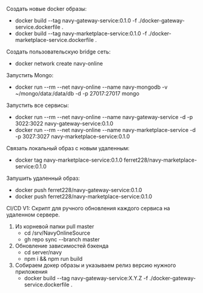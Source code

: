 Создать новые docker образы:
* docker build --tag navy-gateway-service:0.1.0 -f ./docker-gateway-service.dockerfile .
* docker build --tag navy-marketplace-service:0.1.0 -f ./docker-marketplace-service.dockerfile .

Создать пользовательскую bridge сеть:
* docker network create navy-online

Запустить Mongo:
* docker run --rm --net navy-online --name navy-mongodb -v ~/mongo/data:/data/db -d -p 27017:27017 mongo

Запустить все сервисы:
* docker run --rm --net navy-online --name navy-gateway-service -d -p 3022:3022 navy-gateway-service:0.1.0
* docker run --rm --net navy-online --name navy-marketplace-service -d -p 3027:3027 navy-marketplace-service:0.1.0

Связать локальный образ с новым удаленным:
* docker tag navy-marketplace-service:0.1.0 ferret228/navy-marketplace-service:0.1.0

Запушить удаленный образ:
* docker push ferret228/navy-gateway-service:0.1.0
* docker push ferret228/navy-marketplace-service:0.1.0

CI/CD V1:
Скрипт для ручного обновления каждого сервиса на удаленном сервере.
1) Из корневой папки pull master
    * cd /srv/NavyOnlineSource
    * gh repo sync --branch master
2) Обновление зависимостей бэкенда
    * cd server/navy
    * npm i && npm run build
3) Собираем докер образы и указываем релиз версию нужного приложения
    * docker build --tag navy-gateway-service:X.Y.Z -f ./docker-gateway-service.dockerfile .